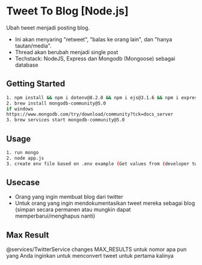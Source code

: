 # Tweet To Blog [Node.js]

Ubah tweet menjadi posting blog.
- Ini akan menyaring "retweet", "balas ke orang lain", dan "hanya tautan/media".
- Thread akan berubah menjadi single post
- Techstack: NodeJS, Express dan Mongodb (Mongoose) sebagai database

## Getting Started
```bash
1. npm install && npm i dotenv@8.2.0 && npm i ejs@3.1.6 && npm i express@4.17.1 && npm i mongoose@5.12.7 && npm i needle@2.6.0 && npm i slugify@1.5.0
2. brew install mongodb-community@5.0
if windows
https://www.mongodb.com/try/download/community?tck=docs_server
3. brew services start mongodb-community@5.0
```

## Usage

```bash
1. run mongo
2. node app.js
3. create env file based on .env example (Get values from (developer twitter app)[https://developer.twitter.com/en] )
```

## Usecase

- Orang yang ingin membuat blog dari twitter
- Untuk orang yang ingin mendokumentasikan tweet mereka sebagai blog (simpan secara permanen atau mungkin dapat memperbarui/menghapus nanti)


## Max Result
@services/TwitterService
changes MAX_RESULTS untuk nomor apa pun yang Anda inginkan untuk menconvert tweet untuk pertama kalinya